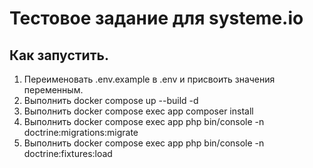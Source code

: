 # Тестовое задание для systeme.io

## Как запустить.

1. Переименовать .env.example в .env и присвоить значения переменным.
2. Выполнить docker compose up --build -d
3. Выполнить docker compose exec app composer install
4. Выполнить docker compose exec app php bin/console -n doctrine:migrations:migrate
5. Выполнить docker compose exec app php bin/console -n doctrine:fixtures:load
